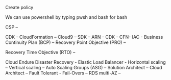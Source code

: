  


 
 
     
 
 
 
 
 
 
 
 
 
 
Create policy

   
We can use powershell by typing pwsh and bash for bash

 

   

 
 
 
 
 
 
 
 
 
     
 
 
 
CSP – 

CDK - 
CloudFormation – 
Cloud9 – 
SDK – 
ARN - 
CDK - 
CFN-
IAC - 
Business Continuity Plan (BCP) – 
Recovery Point Objective (PRO) – 
 
Recovery Time Objective (RTO) – 
 


Cloud Endure Disaster Recovery - 
Elastic Load Balancer -
Horizontal scaling – 
Vertical scaling – 
Auto Scaling Groups (ASG) – 
Solution Architect – 
Cloud Architect – 
Fault Tolerant - 
Fail-Overs – 
RDS multi-AZ – 


